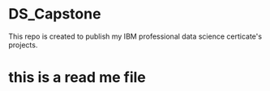 # DS_Capstone
This repo is created to publish my IBM professional data science certicate's projects.
# this is a read me file
